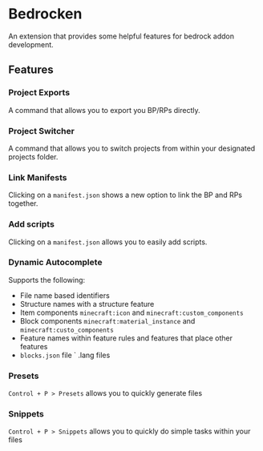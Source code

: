 # Bedrocken

An extension that provides some helpful features for bedrock addon development.

## Features

### Project Exports

A command that allows you to export you BP/RPs directly.

### Project Switcher

A command that allows you to switch projects from within your designated projects folder.

### Link Manifests

Clicking on a `manifest.json` shows a new option to link the BP and RPs together.

### Add scripts

Clicking on a `manifest.json` allows you to easily add scripts.

### Dynamic Autocomplete

Supports the following:

- File name based identifiers
- Structure names with a structure feature
- Item components `minecraft:icon` and `minecraft:custom_components`
- Block components `minecraft:material_instance` and `minecraft:custo_components`
- Feature names within feature rules and features that place other features
- `blocks.json` file
` .lang files

### Presets

`Control + P > Presets` allows you to quickly generate files

### Snippets

`Control + P > Snippets` allows you to quickly do simple tasks within your files
